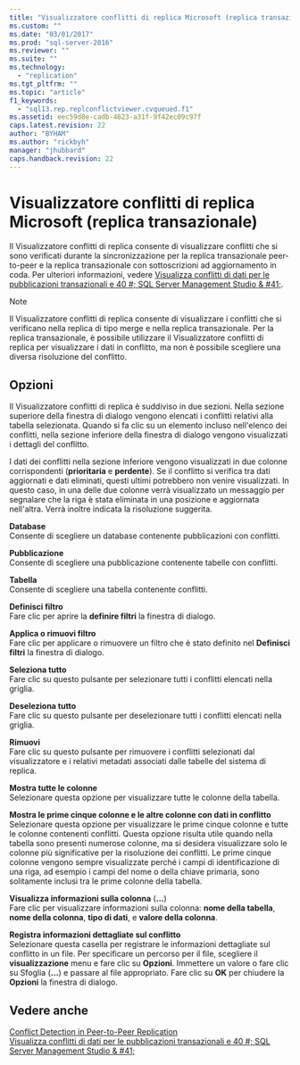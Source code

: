 ```yaml
---
title: "Visualizzatore conflitti di replica Microsoft (replica transazionale) | Microsoft Docs"
ms.custom: ""
ms.date: "03/01/2017"
ms.prod: "sql-server-2016"
ms.reviewer: ""
ms.suite: ""
ms.technology: 
  - "replication"
ms.tgt_pltfrm: ""
ms.topic: "article"
f1_keywords: 
  - "sql13.rep.replconflictviewer.cvqueued.f1"
ms.assetid: eec59d8e-cadb-4623-a31f-9f42ec09c97f
caps.latest.revision: 22
author: "BYHAM"
ms.author: "rickbyh"
manager: "jhubbard"
caps.handback.revision: 22
---
```

# Visualizzatore conflitti di replica Microsoft (replica transazionale)
  Il Visualizzatore conflitti di replica consente di visualizzare conflitti che si sono verificati durante la sincronizzazione per la replica transazionale peer-to-peer e la replica transazionale con sottoscrizioni ad aggiornamento in coda. Per ulteriori informazioni, vedere [Visualizza conflitti di dati per le pubblicazioni transazionali e 40 #; SQL Server Management Studio & #41;](../../relational-databases/replication/view-data-conflicts-for-transactional-publications-sql-server-management-studio.md).  
  
> [!NOTE]  
>  Il Visualizzatore conflitti di replica consente di visualizzare i conflitti che si verificano nella replica di tipo merge e nella replica transazionale. Per la replica transazionale, è possibile utilizzare il Visualizzatore conflitti di replica per visualizzare i dati in conflitto, ma non è possibile scegliere una diversa risoluzione del conflitto.  
  
## Opzioni  
 Il Visualizzatore conflitti di replica è suddiviso in due sezioni. Nella sezione superiore della finestra di dialogo vengono elencati i conflitti relativi alla tabella selezionata. Quando si fa clic su un elemento incluso nell'elenco dei conflitti, nella sezione inferiore della finestra di dialogo vengono visualizzati i dettagli del conflitto.  
  
 I dati dei conflitti nella sezione inferiore vengono visualizzati in due colonne corrispondenti (**prioritaria** e **perdente**). Se il conflitto si verifica tra dati aggiornati e dati eliminati, questi ultimi potrebbero non venire visualizzati. In questo caso, in una delle due colonne verrà visualizzato un messaggio per segnalare che la riga è stata eliminata in una posizione e aggiornata nell'altra. Verrà inoltre indicata la risoluzione suggerita.  
  
 **Database**  
 Consente di scegliere un database contenente pubblicazioni con conflitti.  
  
 **Pubblicazione**  
 Consente di scegliere una pubblicazione contenente tabelle con conflitti.  
  
 **Tabella**  
 Consente di scegliere una tabella contenente conflitti.  
  
 **Definisci filtro**  
 Fare clic per aprire la **definire filtri** la finestra di dialogo.  
  
 **Applica o rimuovi filtro**  
 Fare clic per applicare o rimuovere un filtro che è stato definito nel **Definisci filtri** la finestra di dialogo.  
  
 **Seleziona tutto**  
 Fare clic su questo pulsante per selezionare tutti i conflitti elencati nella griglia.  
  
 **Deseleziona tutto**  
 Fare clic su questo pulsante per deselezionare tutti i conflitti elencati nella griglia.  
  
 **Rimuovi**  
 Fare clic su questo pulsante per rimuovere i conflitti selezionati dal visualizzatore e i relativi metadati associati dalle tabelle del sistema di replica.  
  
 **Mostra tutte le colonne**  
 Selezionare questa opzione per visualizzare tutte le colonne della tabella.  
  
 **Mostra le prime cinque colonne e le altre colonne con dati in conflitto**  
 Selezionare questa opzione per visualizzare le prime cinque colonne e tutte le colonne contenenti conflitti. Questa opzione risulta utile quando nella tabella sono presenti numerose colonne, ma si desidera visualizzare solo le colonne più significative per la risoluzione dei conflitti. Le prime cinque colonne vengono sempre visualizzate perché i campi di identificazione di una riga, ad esempio i campi del nome o della chiave primaria, sono solitamente inclusi tra le prime colonne della tabella.  
  
 **Visualizza informazioni sulla colonna** (**...**)  
 Fare clic per visualizzare informazioni sulla colonna: **nome della tabella**, **nome della colonna**, **tipo di dati**, e **valore della colonna**.  
  
 **Registra informazioni dettagliate sul conflitto**  
 Selezionare questa casella per registrare le informazioni dettagliate sul conflitto in un file. Per specificare un percorso per il file, scegliere il **visualizzazione** menu e fare clic su **Opzioni**. Immettere un valore o fare clic su Sfoglia (**...**) e passare al file appropriato. Fare clic su **OK** per chiudere la **Opzioni** la finestra di dialogo.  
  
## Vedere anche  
 [Conflict Detection in Peer-to-Peer Replication](../../relational-databases/replication/transactional/conflict-detection-in-peer-to-peer-replication.md)   
 [Visualizza conflitti di dati per le pubblicazioni transazionali e 40 #; SQL Server Management Studio & #41;](../../relational-databases/replication/view-data-conflicts-for-transactional-publications-sql-server-management-studio.md)  
  
  